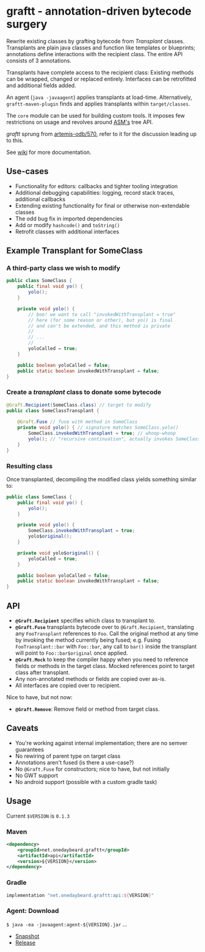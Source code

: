# graftt - annotation-driven bytecode surgery 

Rewrite existing classes by grafting bytecode from *Transplant* classes. Transplants are
plain java classes and function like templates or blueprints; annotations define interactions
with the recipient class. The entire API consists of 3 annotations.

Transplants have complete access to the recipient class: Existing methods can be wrapped,
changed or replaced entirely. Interfaces can be retrofitted and additional fields added.
 
An agent (`java -javaagent`) applies transplants at load-time. Alternatively, 
`graftt-maven-plugin` finds and applies transplants within `target/classes`.  

The `core` module can be used for building custom tools. It imposes few restrictions on
usage and revolves around [ASM's](https://asm.ow2.io/) tree API. 

_graftt_ sprung from [artemis-odb/570](https://github.com/junkdog/artemis-odb/issues/570),
refer to it for the discussion leading up to this.

See [wiki](https://github.com/junkdog/graftt/wiki) for more documentation.

## Use-cases
- Functionality for editors: callbacks and tighter tooling integration
- Additional debugging capabilities: logging, record stack traces, additional callbacks
- Extending existing functionality for final or otherwise non-extendable classes
- The odd bug fix in imported dependencies
- Add or modify `hashcode()` and `toString()`
- Retrofit classes with additional interfaces 


## Example Transplant for SomeClass

### A third-party class we wish to modify

```java
public class SomeClass {
    public final void yo() {
        yolo();
    }

    private void yolo() {
        // boo! we want to call "invokedWithTransplant = true"
        // here (for some reason or other), but yo() is final
        // and can't be extended, and this method is private
        //
        // ...
        //
        yoloCalled = true;
    }

    public boolean yoloCalled = false;
    public static boolean invokedWithTransplant = false;
}
```

### Create a _transplant_ class to donate some bytecode 

```java
@Graft.Recipient(SomeClass.class) // target to modify
public class SomeClassTransplant {
    
    @Graft.Fuse // fuse with method in SomeClass
    private void yolo() { // signature matches SomeClass.yolo()
        SomeClass.invokedWithTransplant = true; // whoop-whoop 
        yolo(); // "recursive continuation", actually invokes SomeClass::yolo  
    }
}
```

### Resulting class

Once transplanted, decompiling the modified class yields something similar to:

```java
public class SomeClass {
    public final void yo() {
        yolo();
    }

    private void yolo() {
        SomeClass.invokedWithTransplant = true;
        yolo$original();
    }

    private void yolo$original() {
        yoloCalled = true;
    }

    public boolean yoloCalled = false;
    public static boolean invokedWithTransplant = false;
}
```


## API 

- **`@Graft.Recipient`** specifies which class to transplant to.
- **`@Graft.Fuse`** transplants bytecode over to `@Graft.Recipient`, translating any
  `FooTransplant` references to `Foo`. Call the original method at any time by invoking the
  method currently being fused; e.g. Fusing `FooTransplant::bar` with `Foo::bar`, any
  call to `bar()` inside the transplant will point to `Foo::bar$original` once applied.
- **`@Graft.Mock`** to keep the compiler happy when you need to reference fields or
  methods in the target class. Mocked references point to target class after transplant.
- Any non-annotated methods or fields are copied over as-is.
- All interfaces are copied over to recipient.

Nice to have, but not now:
- **`@Graft.Remove`**: Remove field or method from target class.

## Caveats
- You're working against internal implementation; there are no semver guarantees
- No rewiring of parent type on target class
- Annotations aren't fused (is there a use-case?)
- No `@Graft.Fuse` for constructors; nice to have, but not initially
- No GWT support
- No android support (possible with a custom gradle task)

## Usage

Current `$VERSION` is `0.1.3`

### Maven

```xml
<dependency>
    <groupId>net.onedaybeard.graftt</groupId>
    <artifactId>api</artifactId>
    <version>${VERSION}</version>
</dependency>
```

### Gradle

```groovy
implementation "net.onedaybeard.graftt:api:${VERSION}"
```

### Agent: Download

`$ java -ea -javaagent:agent-${VERSION}.jar` ...

 - [Snapshot](https://oss.sonatype.org/content/repositories/snapshots/net/onedaybeard/graftt/agent/) 
 - [Release](http://repo1.maven.org/maven2/net/onedaybeard/graftt/agent) 

